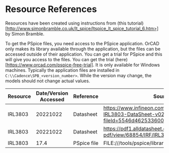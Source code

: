 # Resource References

Resources have been created using instructions from (this tutorial)[http://www.simonbramble.co.uk/lt_spice/ltspice_lt_spice_tutorial_6.htm>] by Simon Bramble.

To get the PSpice files, you need access to the PSpice application. OrCAD only makes its library available through the application, but the files can be accessed outside of their application.  You can get a trial for PSpice and this will give you access to the files. You can get the trial (here)[https://www.orcad.com/pspice-free-trial]. It is only available for Windows machines. Typically the application files are installed in `C:\\Cadence\SPB_<version_number>`. While the version may change, the models should not change actual values.

| Resource | Date/Version Accessed | Reference   | Source           |
| -------- | --------------------- | ----------- | ---------------- |
| IRL3803  | 20221022              | Datasheet   | https://www.infineon.com/dgdl/Infineon-IRL3803-DataSheet-v02_01-EN.pdf?fileId=5546d462533600a40153565f80172554 |
| IRL3803  | 20221022              | Datasheet   | https://pdf1.alldatasheet.com/datasheet-pdf/view/68854/IRF/IRL3803.html                                        |
| IRL3803  | 17.4                  | PSpice file | FILE:///tools/pspice/library/irf.lib                                                                           |
